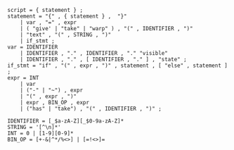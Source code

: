 ﻿    script = { statement } ;
    statement = "{" , { statement } ,  "}"
        | var , "=" , expr
        | ( "give' | "take" | "warp" ) , "(" , IDENTIFIER , ")"
        | "text" , "(" , STRING , ")"
        | if_stmt ;
    var = IDENTIFIER
        | IDENTIFIER , "." , IDENTIFIER , "." "visible"
        | IDENTIFIER , "." , [ IDENTIFIER , "." ] , "state" ;
    if_stmt = "if" , "(" , expr , ")" , statement , [ "else" , statement ] ;
    expr = INT
        | var
        | ("-" | "~") , expr
        | "(" , expr , ")"
        | expr , BIN_OP , expr
        | ("has" | "take") , "(" , IDENTIFIER , ")" ;
        
    IDENTIFIER = [_$a-zA-Z][_$0-9a-zA-Z]*
    STRING = '[^\n]*'
    INT = 0 | [1-9][0-9]*
    BIN_OP = [+-&|^*/%<>] | [=!<>]=
    
